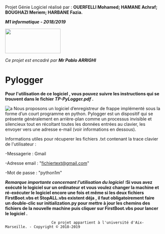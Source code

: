  Projet Génie Logiciel réalisé par :  **OUERFELLI Mohamed; HAMANE Achraf; BOUGHAZI Meriem; HARBANE Fazia.**

 _**M1 informatique - 2018/2019**_ 
 
 <img src="https://user-images.githubusercontent.com/45729715/49704169-f03c6900-fc0f-11e8-84b2-559d4b909746.png" width="180" height="80" />

_Ce projet est encadré par **Mr Pablo ARRIGHI**_
 
 
# Pylogger 

 **Pour l'utilisation de ce logiciel , vous pouvez suivre les instructions qui se trouvent dans le fichier _**TP-PyLogger.pdf**_ .**


![a](https://user-images.githubusercontent.com/45729715/49702150-8a42e800-fbf5-11e8-9c71-318664333180.jpg)
Nous proposons  un logiciel d’enregistreur de frappe implémenté sous la forme d’un court programme en python.
Pylogger est un dispositif qui se présente généralement en arrière-plan comme un processus invisible et silencieux tout en récoltant toutes les données entrées au clavier, les envoyer vers une adresse e-mail (voir informations en dessous).


Informations utiles pour récuperer les fichiers .txt contenant la trace clavier de l'utilisateur :

  -Messagerie : Gmail  

  -Adresse email : "fichiertext@gmail.com"

  -Mot de passe :  "python1m"
  

**_Remarque  importante concernant l'utilisation du logiciel_ :Si vous avez exécuté le logiciel sur un ordinateur et vous voulez changer la machine et ré-exécuter le logiciel encore une fois et même si les deux fichiers FirstBoot.vbs et StopALL.vbs existent déja , il faut obligatoirement faire un double-clic sur initialization.py pour mettre à jour les chemins des fichiers de la nouvelle machine puis cliquer sur FirstBoot.vbs pour lancer le logiciel .**


 
 
 
 
 
 
                         Ce projet appartient à l'université d'Aix-Marseille. - Copyright © 2018-2019
